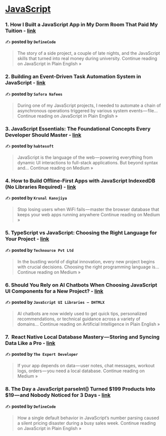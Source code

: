 
<h1><a href=https://medium.com/tag/javascript-development/recommended target="_blank" rel="noopener noreferrer">JavaScript</a></h1>
<h3>1. How I Built a JavaScript App in My Dorm Room That Paid My Tuition - <a href="https://javascript.plainenglish.io/how-i-built-a-javascript-app-in-my-dorm-room-that-paid-my-tuition-940f6cfc7960?source=rss------javascript_development-5" target="_blank" rel="noopener noreferrer">link</a></h3>

✍️ **posted by `DefineCode`**

<blockquote>The story of a side project, a couple of late nights, and the JavaScript skills that turned into real money during university.
Continue reading on JavaScript in Plain English »</blockquote>

<h3>2. Building an Event-Driven Task Automation System in JavaScript - <a href="https://javascript.plainenglish.io/building-an-event-driven-task-automation-system-in-javascript-8715df244771?source=rss------javascript_development-5" target="_blank" rel="noopener noreferrer">link</a></h3>

✍️ **posted by `Safora Nafees`**

<blockquote>During one of my JavaScript projects, I needed to automate a chain of asynchronous operations triggered by various system events — file…
Continue reading on JavaScript in Plain English »</blockquote>

<h3>3. JavaScript Essentials: The Foundational Concepts Every Developer Should Master  - <a href="https://habtesoft.medium.com/javascript-essentials-the-foundational-concepts-every-developer-should-master-8c123dd3e78a?source=rss------javascript_development-5" target="_blank" rel="noopener noreferrer">link</a></h3>

✍️ **posted by `habtesoft`**

<blockquote>JavaScript is the language of the web — powering everything from dynamic UI interactions to full-stack applications. But beyond syntax and…
Continue reading on Medium »</blockquote>

<h3>4. How to Build Offline-First Apps with JavaScript IndexedDB (No Libraries Required) - <a href="https://medium.com/@kanojiyakrunal5/how-to-build-offline-first-apps-with-javascript-indexeddb-no-libraries-required-9fee74b0d0a0?source=rss------javascript_development-5" target="_blank" rel="noopener noreferrer">link</a></h3>

✍️ **posted by `Krunal Kanojiya`**

<blockquote>Stop losing users when WiFi fails — master the browser database that keeps your web apps running anywhere
Continue reading on Medium »</blockquote>

<h3>5. TypeScript vs JavaScript: Choosing the Right Language for Your Project - <a href="https://technource.medium.com/typescript-vs-javascript-choosing-the-right-language-for-your-project-b4baf4166764?source=rss------javascript_development-5" target="_blank" rel="noopener noreferrer">link</a></h3>

✍️ **posted by `Technource Pvt Ltd`**

<blockquote>In the bustling world of digital innovation, every new project begins with crucial decisions. Choosing the right programming language is…
Continue reading on Medium »</blockquote>

<h3>6. Should You Rely on AI Chatbots When Choosing JavaScript UI Components for a New Project? - <a href="https://ai.plainenglish.io/should-you-rely-on-ai-chatbots-when-choosing-javascript-ui-components-for-a-new-project-1fa119b5271f?source=rss------javascript_development-5" target="_blank" rel="noopener noreferrer">link</a></h3>

✍️ **posted by `JavaScript UI Libraries — DHTMLX`**

<blockquote>AI chatbots are now widely used to get quick tips, personalized recommendations, or technical guidance across a variety of domains…
Continue reading on Artificial Intelligence in Plain English »</blockquote>

<h3>7. ️ React Native Local Database  Mastery — Storing and Syncing Data Like a Pro  - <a href="https://the-expert-developer.medium.com/%EF%B8%8F-react-native-local-database-mastery-storing-and-syncing-data-like-a-pro-9c1511b77f57?source=rss------javascript_development-5" target="_blank" rel="noopener noreferrer">link</a></h3>

✍️ **posted by `The Expert Developer`**

<blockquote>If your app depends on data — user notes, chat messages, workout logs, orders — you need a local database.
Continue reading on Medium »</blockquote>

<h3>8. The Day a JavaScript parseInt() Turned $199 Products Into $19 — and Nobody Noticed for 3 Days - <a href="https://javascript.plainenglish.io/the-day-a-javascript-parseint-turned-199-products-into-19-and-nobody-noticed-for-3-days-8887ea71eb60?source=rss------javascript_development-5" target="_blank" rel="noopener noreferrer">link</a></h3>

✍️ **posted by `DefineCode`**

<blockquote>How a single default behavior in JavaScript’s number parsing caused a silent pricing disaster during a busy sales week.
Continue reading on JavaScript in Plain English »</blockquote>


